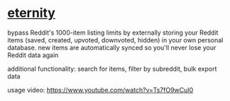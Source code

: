 # [eternity](https://eternity.j9108c.com)

bypass Reddit's 1000-item listing limits by externally storing your Reddit items (saved, created, upvoted, downvoted, hidden) in your own personal database. new items are automatically synced so you'll never lose your Reddit data again

additional functionality: search for items, filter by subreddit, bulk export data

usage video: https://www.youtube.com/watch?v=Ts7fO9wCuI0
